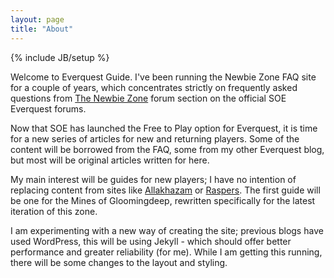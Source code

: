 ```yaml
---
layout: page
title: "About"
---
```

{% include JB/setup %}

Welcome to Everquest Guide.  I've been running the Newbie Zone FAQ site for a couple of years, which concentrates strictly on frequently asked questions from [The Newbie Zone](http://forums.station.sony.com/eq/forums/show.m?forum_id=2) forum section on the official SOE Everquest forums.

Now that SOE has launched the Free to Play option for Everquest, it is time for a new series of articles for new and returning players.  Some of the content will be borrowed from the FAQ, some from my other Everquest blog, but most will be original articles written for here.

My main interest will be guides for new players; I have no intention of replacing content from sites like [Allakhazam](http://everquest.allakhazam.com/) or [Raspers](http://home.comcast.net/~mathadon/Guides/).  The first guide will be one for the Mines of Gloomingdeep, rewritten specifically for the latest iteration of this zone.

I am experimenting with a new way of creating the site; previous blogs have used WordPress, this will be using Jekyll - which should offer better performance and greater reliability (for me).  While I am getting this running, there will be some changes to the layout and styling.
